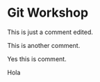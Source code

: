 # Git Workshop

This is just a comment edited.

This is another comment.

Yes this is comment.

Hola
